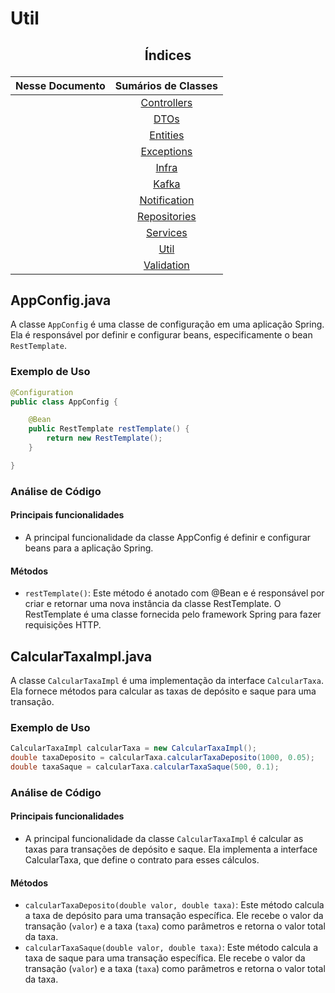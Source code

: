 # Util

## <p align="center"> Índices </p>

<div align="center">

|                      Nesse Documento                     |                                                    Sumários de Classes                                                     |
|:--------------------------------------------------------:|:--------------------------------------------------------------------------------------------------------------------------:|
|                                                          |  [Controllers](https://github.com/SoSoJigsaw/Desafio_TGID/blob/main/documentacao/Sumarios%20Das%20Classes/Controllers.md)  |
|                                                          |         [DTOs](https://github.com/SoSoJigsaw/Desafio_TGID/blob/main/documentacao/Sumarios%20Das%20Classes/DTO.md)          |
|                                                          |     [Entities](https://github.com/SoSoJigsaw/Desafio_TGID/blob/main/documentacao/Sumarios%20Das%20Classes/Entities.md)     |
|                                                          |   [Exceptions](https://github.com/SoSoJigsaw/Desafio_TGID/blob/main/documentacao/Sumarios%20Das%20Classes/Exceptions.md)   |
|                                                          |        [Infra](https://github.com/SoSoJigsaw/Desafio_TGID/blob/main/documentacao/Sumarios%20Das%20Classes/Infra.md)        |
|                                                          |        [Kafka](https://github.com/SoSoJigsaw/Desafio_TGID/blob/main/documentacao/Sumarios%20Das%20Classes/Kafka.md)        |
|                                                          | [Notification](https://github.com/SoSoJigsaw/Desafio_TGID/blob/main/documentacao/Sumarios%20Das%20Classes/Notification.md) |
|                                                          | [Repositories](https://github.com/SoSoJigsaw/Desafio_TGID/blob/main/documentacao/Sumarios%20Das%20Classes/Repositories.md) |
|                                                          |     [Services](https://github.com/SoSoJigsaw/Desafio_TGID/blob/main/documentacao/Sumarios%20Das%20Classes/Services.md)     |
|                                                          |         [Util](https://github.com/SoSoJigsaw/Desafio_TGID/blob/main/documentacao/Sumarios%20Das%20Classes/Util.md)         |
|                                                          |   [Validation](https://github.com/SoSoJigsaw/Desafio_TGID/blob/main/documentacao/Sumarios%20Das%20Classes/Validation.md)   |

</div>

## AppConfig.java

A classe `AppConfig` é uma classe de configuração em uma aplicação Spring. Ela é responsável por definir e configurar beans, especificamente o bean `RestTemplate`.

### Exemplo de Uso

```java
@Configuration
public class AppConfig {

    @Bean
    public RestTemplate restTemplate() {
        return new RestTemplate();
    }

}
```

### Análise de Código

#### Principais funcionalidades

- A principal funcionalidade da classe AppConfig é definir e configurar beans para a aplicação Spring.

#### Métodos

- `restTemplate()`: Este método é anotado com @Bean e é responsável por criar e retornar uma nova instância da classe RestTemplate. O RestTemplate é uma classe fornecida pelo framework Spring para fazer requisições HTTP.

## CalcularTaxaImpl.java

A classe `CalcularTaxaImpl` é uma implementação da interface `CalcularTaxa`. Ela fornece métodos para calcular as taxas de depósito e saque para uma transação.

### Exemplo de Uso

```java
CalcularTaxaImpl calcularTaxa = new CalcularTaxaImpl();
double taxaDeposito = calcularTaxa.calcularTaxaDeposito(1000, 0.05);
double taxaSaque = calcularTaxa.calcularTaxaSaque(500, 0.1);
```

### Análise de Código

#### Principais funcionalidades

- A principal funcionalidade da classe `CalcularTaxaImpl` é calcular as taxas para transações de depósito e saque. Ela implementa a interface CalcularTaxa, que define o contrato para esses cálculos.

#### Métodos

- `calcularTaxaDeposito(double valor, double taxa)`: Este método calcula a taxa de depósito para uma transação específica. Ele recebe o valor da transação (`valor`) e a taxa (`taxa`) como parâmetros e retorna o valor total da taxa.
- `calcularTaxaSaque(double valor, double taxa)`: Este método calcula a taxa de saque para uma transação específica. Ele recebe o valor da transação (`valor`) e a taxa (`taxa`) como parâmetros e retorna o valor total da taxa.